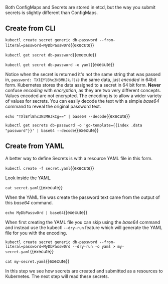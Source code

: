 Both ConfigMaps and Secrets are stored in etcd, but the way you submit secrets is slightly different than ConfigMaps.

## Create from CLI ##

`kubectl create secret generic db-password --from-literal=password=MyDbPassw0rd`{{execute}}

`kubectl get secret db-password`{{execute}}

`kubectl get secret db-password -o yaml`{{execute}}

Notice when the secret is returned it's not the same string that was passed in, `password: TXlEYlBhc3N3MHJk`. It _is_ the same data, just _encoded_ in 64bit form. Kubernetes stores the data assigned to a secret in 64 bit form. __Never__ confuse _encoding_ with _encryption_, as they are two very different concepts. Values encoded are not encrypted. The encoding is to allow a wider variety of values for secrets. You can easily decode the text with a simple _base64_ command to reveal the original password text.

`echo "TXlEYlBhc3N3MHJkCg==" | base64 --decode`{{execute}}

`kubectl get secrets db-password -o 'go-template={{index .data "password"}}' | base64 --decode`{{execute}}

## Create from YAML ##

A better way to define Secrets is with a resource YAML file in this form.

`kubectl create -f secret.yaml`{{execute}}

Look inside the YAML.

`cat secret.yaml`{{execute}}

When the YAML file was create the password text came from the output of this _base64_ command.

`echo MyDbPassw0rd | base64`{{execute}}

When first creating the YAML file you can skip using the _base64_ command and instead use the kubectl `--dry-run` feature which will generate the YAML file for you with the encoding.

`kubectl create secret generic db-password --from-literal=password=MyDbPassw0rd --dry-run -o yaml > my-secret.yaml`{{execute}}

`cat my-secret.yaml`{{execute}}

In this step we see how secrets are created and submitted as a resources to Kubernetes. The next step will  read these secrets.
